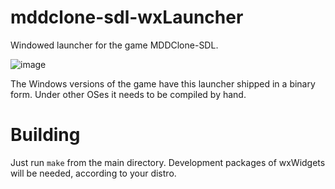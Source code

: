 # mddclone-sdl-wxLauncher
Windowed launcher for the game MDDClone-SDL.

![image](https://user-images.githubusercontent.com/18066024/191826567-65b5e9e0-9fd8-4088-9a1e-bf7ab8fb6993.png)


The Windows versions of the game have this launcher shipped in a binary form. 
Under other OSes it needs to be compiled by hand.

# Building
Just run `make` from the main directory. Development packages of wxWidgets will be needed, according to your distro.
